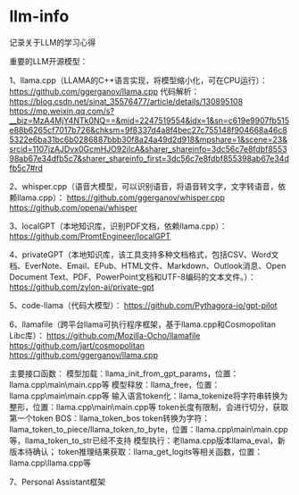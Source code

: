 # llm-info
记录关于LLM的学习心得

重要的LLM开源模型：

1、llama.cpp（LLAMA的C++语言实现，将模型缩小化，可在CPU运行）：
https://github.com/ggerganov/llama.cpp
代码解析：
https://blog.csdn.net/sinat_35576477/article/details/130895108
https://mp.weixin.qq.com/s?__biz=MzA4MjY4NTk0NQ==&mid=2247519554&idx=1&sn=c619e9907fb515e88b6265cf7017b726&chksm=9f8337d4a8f4bec27c755148f904668a46c85322e6ba31bc6b0286887bbb30f8a24a49d2d918&mpshare=1&scene=23&srcid=1107jzAJDvx0GcmHJO92iIcA&sharer_shareinfo=3dc56c7e8fdbf855398ab67e34dfb5c7&sharer_shareinfo_first=3dc56c7e8fdbf855398ab67e34dfb5c7#rd

2、whisper.cpp（语音大模型，可以识别语音，将语音转文字，文字转语音，依赖llama.cpp）：
https://github.com/ggerganov/whisper.cpp
https://github.com/openai/whisper

3、localGPT（本地知识库，识别PDF文档，依赖llama.cpp）：
https://github.com/PromtEngineer/localGPT

4、privateGPT（本地知识库，该工具支持多种文档格式，包括CSV、Word文档、EverNote、Email、EPub、HTML文件、Markdown、Outlook消息、Open Document Text、PDF、PowerPoint文档和UTF-8编码的文本文件。）：
https://github.com/zylon-ai/private-gpt

5、code-llama（代码大模型）：
https://github.com/Pythagora-io/gpt-pilot

6、llamafile（跨平台llama可执行程序框架，基于llama.cpp和Cosmopolitan Libc库）：
https://github.com/Mozilla-Ocho/llamafile
https://github.com/jart/cosmopolitan
https://github.com/ggerganov/llama.cpp

主要接口函数：
模型加载：llama_init_from_gpt_params，位置：llama.cpp\main\main.cpp等
模型释放：llama_free，位置：llama.cpp\main\main.cpp等
输入语言token化：llama_tokenize将字符串转换为整形，位置：llama.cpp\main\main.cpp等
token长度有限制，会进行切分，获取第一个token BOS：llama_token_bos
token转换为字符：llama_token_to_piece/llama_token_to_byte，位置：llama.cpp\main\main.cpp等，llama_token_to_str已经不支持
模型执行：老llama.cpp版本llama_eval，新版本待确认；
token推理结果获取：llama_get_logits等相关函数，位置：llama.cpp\llama.cpp等

7、Personal Assistant框架
